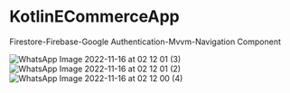 # KotlinECommerceApp
Firestore-Firebase-Google Authentication-Mvvm-Navigation Component

![WhatsApp Image 2022-11-16 at 02 12 01 (3)](https://user-images.githubusercontent.com/46397935/202047122-953f4c97-33c9-4abf-a545-55f936e6642b.jpeg)
![WhatsApp Image 2022-11-16 at 02 12 01 (2)](https://user-images.githubusercontent.com/46397935/202047145-6166b9d0-4391-45a4-badb-f19203fda1d2.jpeg)
![WhatsApp Image 2022-11-16 at 02 12 00 (4)](https://user-images.githubusercontent.com/46397935/202047170-52092d97-82e1-47c4-ac6b-77f34f250897.jpeg)

